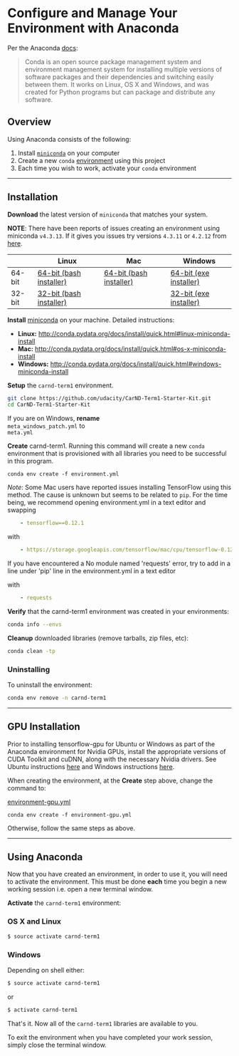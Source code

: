 # Configure and Manage Your Environment with Anaconda

Per the Anaconda [docs](http://conda.pydata.org/docs):

> Conda is an open source package management system and environment management system  for installing multiple versions of software packages and their dependencies and 
switching easily between them. It works on Linux, OS X and Windows, and was created 
for Python programs but can package and distribute any software.

## Overview
Using Anaconda consists of the following:

1. Install [`miniconda`](http://conda.pydata.org/miniconda.html) on your computer
2. Create a new `conda` [environment](https://conda.io/projects/conda/en/latest/user-guide/tasks/manage-environments.html) using this project
3. Each time you wish to work, activate your `conda` environment

---

## Installation

**Download** the latest version of `miniconda` that matches your system.

**NOTE**: There have been reports of issues creating an environment using miniconda `v4.3.13`. If it gives you issues try versions `4.3.11` or `4.2.12` from [here](https://repo.continuum.io/miniconda/).

|        | Linux | Mac | Windows | 
|--------|-------|-----|---------|
| 64-bit | [64-bit (bash installer)][lin64] | [64-bit (bash installer)][mac64] | [64-bit (exe installer)][win64]
| 32-bit | [32-bit (bash installer)][lin32] |  | [32-bit (exe installer)][win32]

[win64]: https://repo.continuum.io/miniconda/Miniconda3-latest-Windows-x86_64.exe
[win32]: https://repo.continuum.io/miniconda/Miniconda3-latest-Windows-x86.exe
[mac64]: https://repo.continuum.io/miniconda/Miniconda3-latest-MacOSX-x86_64.sh
[lin64]: https://repo.continuum.io/miniconda/Miniconda3-latest-Linux-x86_64.sh
[lin32]: https://repo.continuum.io/miniconda/Miniconda3-latest-Linux-x86.sh

**Install** [miniconda](http://conda.pydata.org/miniconda.html) on your machine. Detailed instructions:

- **Linux:** http://conda.pydata.org/docs/install/quick.html#linux-miniconda-install
- **Mac:** http://conda.pydata.org/docs/install/quick.html#os-x-miniconda-install
- **Windows:** http://conda.pydata.org/docs/install/quick.html#windows-miniconda-install

**Setup** the `carnd-term1` environment. 

```sh
git clone https://github.com/udacity/CarND-Term1-Starter-Kit.git
cd CarND-Term1-Starter-Kit
```

If you are on Windows, **rename**   
`meta_windows_patch.yml` to   
`meta.yml`

**Create** carnd-term1.  Running this command will create a new `conda` environment that is provisioned with all libraries you need to be successful in this program.

```
conda env create -f environment.yml
```

*Note*: Some Mac users have reported issues installing TensorFlow using this method. The cause is unknown but seems to be related to `pip`. For the time being, we recommend opening environment.yml in a text editor and swapping
```yaml
    - tensorflow==0.12.1
```
with
```yaml
    - https://storage.googleapis.com/tensorflow/mac/cpu/tensorflow-0.12.1-py3-none-any.whl
```
If you have encountered a No module named 'requests' error, try to add in a line under 'pip' line in the environment.yml in a text editor

with
```yaml
    - requests
```

**Verify** that the carnd-term1 environment was created in your environments:

```sh
conda info --envs
```

**Cleanup** downloaded libraries (remove tarballs, zip files, etc):

```sh
conda clean -tp
```

### Uninstalling 

To uninstall the environment:

```sh
conda env remove -n carnd-term1
```

---

## GPU Installation

Prior to installing tensorflow-gpu for Ubuntu or Windows as part of the Anaconda environment for Nvidia GPUs, install the appropriate versions of CUDA Toolkit and cuDNN, along with the necessary Nvidia drivers. See Ubuntu instructions [here](https://www.tensorflow.org/install/install_linux) and Windows instructions [here](https://www.tensorflow.org/install/install_windows).

When creating the environment, at the **Create** step above, change the command to:

[environment-gpu.yml](../environment-gpu.yml)

```
conda env create -f environment-gpu.yml
```
Otherwise, follow the same steps as above.

---

## Using Anaconda

Now that you have created an environment, in order to use it, you will need to activate the environment. This must be done **each** time you begin a new working session i.e. open a new terminal window. 

**Activate** the `carnd-term1` environment:

### OS X and Linux
```sh
$ source activate carnd-term1
```
### Windows
Depending on shell either:
```sh
$ source activate carnd-term1
```
or

```sh
$ activate carnd-term1
```

That's it. Now all of the `carnd-term1` libraries are available to you.

To exit the environment when you have completed your work session, simply close the terminal window.
